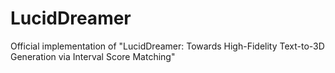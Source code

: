 # LucidDreamer
Official implementation of "LucidDreamer: Towards High-Fidelity Text-to-3D Generation via Interval Score Matching"
